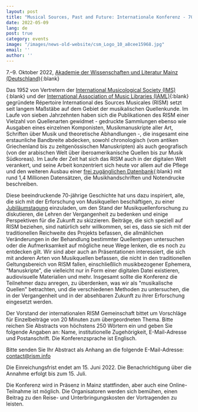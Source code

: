 ```yaml
---
layout: post
title: "Musical Sources, Past and Future: Internationale Konferenz - 70 Jahre RISM"
date: 2022-05-09
lang: de
post: true
category: events
image: "/images/news-old-website/csm_Logo_10_a8cee15968.jpg"
email: ''
author: ''
---
```


7.–9. Oktober 2022, [Akademie der Wissenschaften und Literatur Mainz (Deutschland)](https://www.adwmainz.de/en/home.html){:blank}

Das 1952 von Vertretern der [International Musicological Society (IMS)](https://www.musicology.org/){:blank} und der [International Association of Music Libraries (IAML)](https://www.iaml.info/){:blank} gegründete Répertoire International des Sources Musicales (RISM) setzt seit langem Maßstäbe auf dem Gebiet der musikalischen Quellenkunde. Im Laufe von sieben Jahrzehnten haben sich die Publikationen des RISM einer Vielzahl von Quellenarten gewidmet - gedruckte Sammlungen ebenso wie Ausgaben eines einzelnen Komponisten, Musikmanuskripte aller Art, Schriften über Musik und theoretische Abhandlungen -, die insgesamt eine erstaunliche Bandbreite abdecken, sowohl chronologisch (vom antiken Griechenland bis zu zeitgenössischen Manuskripten) als auch geografisch (von der arabischen Welt über iberoamerikanische Quellen bis zur Musik Südkoreas). Im Laufe der Zeit hat sich das RISM auch in der digitalen Welt verankert, und seine Arbeit konzentriert sich heute vor allem auf die Pflege und den weiteren Ausbau einer [frei zugänglichen Datenbank](https://opac.rism.info/index.php?id=4){:blank} mit rund 1,4 Millionen Datensätzen, die Musikhandschriften und Notendrucke beschreiben.

Diese beeindruckende 70-jährige Geschichte hat uns dazu inspiriert, alle, die sich mit der Erforschung von Musikquellen beschäftigen, zu einer [Jubiläumstagung](/publications/conferences/musical-sources-past-future-2022.html) einzuladen, um den Stand der Musikquellenforschung zu diskutieren, die Lehren der Vergangenheit zu bedenken und einige Perspektiven für die Zukunft zu skizzieren. Beiträge, die sich speziell auf RISM beziehen, sind natürlich sehr willkommen, sei es, dass sie sich mit der traditionellen Reichweite des Projekts befassen, die allmählichen Veränderungen in der Behandlung bestimmter Quellentypen untersuchen oder die Aufmerksamkeit auf mögliche neue Wege lenken, die es noch zu entdecken gilt. Wir sind aber auch an Präsentationen interessiert, die sich mit anderen Arten von Musikquellen befassen, die nicht in den traditionellen Geltungsbereich von RISM fallen, einschließlich musikbezogener Ephemera, "Manuskripte", die vielleicht nur in Form einer digitalen Datei existieren, audiovisuelle Materialien und mehr. Insgesamt sollte die Konferenz die Teilnehmer dazu anregen, zu überdenken, was wir als "musikalische Quellen" betrachten, und die verschiedenen Methoden zu untersuchen, die in der Vergangenheit und in der absehbaren Zukunft zu ihrer Erforschung eingesetzt werden.  

Der Vorstand der internationalen RISM Gemeinschaft bittet um Vorschläge für Einzelbeiträge von 20 Minuten zum übergeordneten Thema. Bitte reichen Sie Abstracts von höchstens 250 Wörtern ein und geben Sie folgende Angaben an: Name, institutionelle Zugehörigkeit, E-Mail-Adresse und Postanschrift. Die Konferenzsprache ist Englisch.

Bitte senden Sie Ihr Abstract als Anhang an die folgende E-Mail-Adresse: [contact@rism.info](mailto:contact@rism.info)

Die Einreichungsfrist endet am 15. Juni 2022. Die Benachrichtigung über die Annahme erfolgt bis zum 15. Juli.  

Die Konferenz wird in Präsenz in Mainz stattfinden, aber auch eine Online-Teilnahme ist möglich. Die Organisatoren werden sich bemühen, einen Beitrag zu den Reise- und Unterbringungskosten der Vortragenden zu leisten.  
